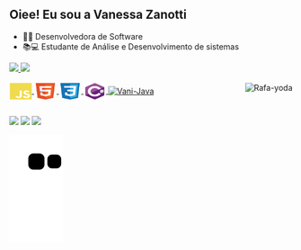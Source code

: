 ## Oiee! Eu sou a Vanessa Zanotti
- 🚀✨ Desenvolvedora de Software
- 📚💻 Estudante de Análise e Desenvolvimento de sistemas 

<div>
  <a href="https://github.com/VanessaZanotti">
  <img height="180em" src="https://github-readme-stats.vercel.app/api?username=vanessazanotti&show_icons=true&theme=cobalt&include_all_commits=true&count_private=true"/>
  <img height="180em" src="https://github-readme-stats.vercel.app/api/top-langs/?username=vanessazanotti&layout=compact&langs_count=7&theme=cobalt"/>
</div>
 
<div style="display: inline_block"><br>
  <img align="center" alt="Vani-Js" height="30" width="40" src="https://raw.githubusercontent.com/devicons/devicon/master/icons/javascript/javascript-plain.svg">
  <img align="center" alt="Vani-HTML" height="30" width="40" src="https://raw.githubusercontent.com/devicons/devicon/master/icons/html5/html5-original.svg">
  <img align="center" alt="Vani-CSS" height="30" width="40" src="https://raw.githubusercontent.com/devicons/devicon/master/icons/css3/css3-original.svg">
  <img align="center" alt="Vani-Csharp" height="30" width="40" src="https://raw.githubusercontent.com/devicons/devicon/master/icons/csharp/csharp-original.svg">
  <img align="center" alt="Vani-Java" height="30" width="40" src="https://cdn.jsdelivr.net/gh/devicons/devicon/icons/java/java-plain.svg">
  <img align="right" alt="Rafa-yoda" src="https://c.tenor.com/9T9mPweqx5QAAAAM/baby-yoda-wave.gif">
</div>
  
  ##
 
<div> 
  <a href = "mailto:zanottivanessa11@gmail.com"><img src="https://img.shields.io/badge/-Gmail-EE82EE?style=for-the-badge&logo=gmail&logoColor=white" target="_blank"></a>
  <a href="https://www.linkedin.com/in/vanessa-zanotti-4a59461a5/" target="_blank"><img src="https://img.shields.io/badge/-LinkedIn-4876FF?style=for-the-badge&logo=linkedin&logoColor=white" target="_blank"></a> 
  <a href="https://instagram.com/nessazanotti" target="_blank"><img src="https://img.shields.io/badge/-Instagram-54FF9F?style=for-the-badge&logo=instagram&logoColor=white" target="_blank"></a>
 	
 ![Snake animation](https://github.com/vanessazanotti/vanessazanotti/blob/output/github-contribution-grid-snake.svg)
 
</div>

